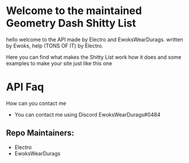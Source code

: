 # Welcome to the maintained Geometry Dash Shitty List

hello welcome to the API made by Electro and EwoksWearDurags. written by Ewoks, help (TONS OF IT) by Electro.

Here you can find what makes the Shitty List work how it does and some examples to make your site just like this one

 # API Faq
 How can you contact me
 - You can contact me using Discord EwoksWearDurags#0484




## Repo Maintainers:
- Electro
- EwoksWearDurags
